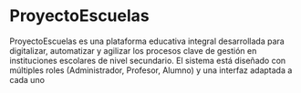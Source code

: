 # ProyectoEscuelas
ProyectoEscuelas es una plataforma educativa integral desarrollada para digitalizar, automatizar y agilizar los procesos clave de gestión en instituciones escolares de nivel secundario. El sistema está diseñado con múltiples roles (Administrador, Profesor, Alumno) y una interfaz adaptada a cada uno
